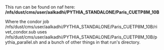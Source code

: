 This run can be found on naf here: **/nfs/dust/cms/user/aalkadhi/PYTHIA_STANDALONE/Paris_CUETP8M_10B**

Where the condor job /nfs/dust/cms/user/aalkadhi/PYTHIA_STANDALONE/Paris_CUETP8M_10B/rivet_condor.sub uses /nfs/dust/cms/user/aalkadhi/PYTHIA_STANDALONE/Paris_CUETP8M_10B/pythia_parallel.sh and a bunch of other things in that run's directory.

